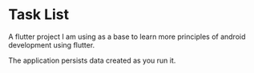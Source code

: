 # Task List

A flutter project I am using as a base to learn more principles of android development using flutter.

The application persists data created as you run it.
